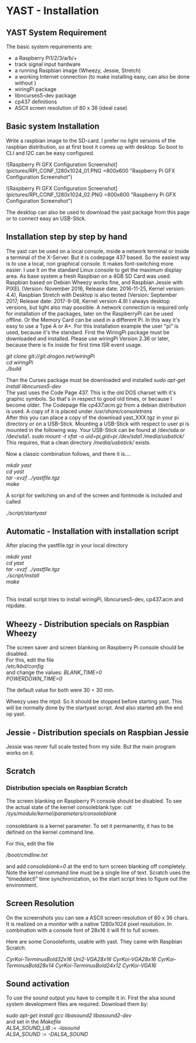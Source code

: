 # YAST - Installation

## YAST System Requirement
    
The basic system requirements are:
- a Raspberry Pi1/2/3/a/b/+ 
- track signal input hardware
- a running Raspbian image (Wheezy, Jessie, Stretch)
- a working Internet connection (to make installing easy, can also be done without )
- wiringPi package
- libncurses5-dev package
- cp437 definitions 
- ASCII screen resolution of 80 x 36 (ideal case)

## Basic system Installation

Write a raspbian image to the SD-card.
I prefer no light versions of the raspbian distribution, so at first boot it comes up with desktop.
So boot to CLI and I2C can be easy configured.

![Raspberry Pi GFX Configuration Screenshot](pictures/RPI_CONF_1280x1024_01.PNG =800x600 "Raspberry Pi GFX Configuration Screenshot")

![Raspberry Pi GFX Configuration Screenshot](pictures/RPI_CONF_1280x1024_02.PNG =800x600 "Raspberry Pi GFX Configuration Screenshot")
    
The desktop can also be used to download the yast package from this page or to connect
easy an USB-Stick.
    
        
## Installation step by step by hand

The yast can be used on a local console, inside a network terminal or inside a terminal
of the X-Server. But it is codepage 437 based. So the easiest way is to
use a local, non graphical console. It makes font-switching more easier.
I use it on the standard Linux console to get the maximum display area.
As base system a fresh Raspbian on a 4GB SD Card was used.
Raspbian based on Debian Wheezy works fine, and Raspbian Jessie with PIXEL (Version: November 2016,
Release date: 2016-11-25, Kernel version: 4.4), Raspbian Stretch with Desktop is also tested (Version: September 2017,
Release date: 2017-9-08, Kernel version 4.9)
I always desktop versions, but light also may possible.
A network connection is required only for installation of the packages, later on the RaspberryPi
can be used offline. Or the Memory Card can be used in a different Pi. In this way it's easy to
use a Type A or A+. For this installation example the user "pi" is used, because it's the standard.
First the WiringPi package must be downloaded and installed.
Please use wiringPi Version 2.36 or later, because there is fix inside for first time ISR event usage.

<cite>git clone git://git.drogon.net/wiringPi<br>
cd wiringPi<br>
./build<br></cite>

Than the Curses package must be downloaded and installed
<cite>sudo apt-get install libncurses5-dev</cite><br>
The yast uses the Code Page 437. This is the old DOS charset with it's graphic symbols.
So that's in respect to good old times, or because I become older.
The Codepage file
<cite>cp437.acm.gz</cite> from a debian distribution is used.
A copy of it is placed under
<cite>/usr/share/consoletrans</cite><br>
After this you can place a copy of the download yast_XXX.tgz in your pi directory or on a USB-Stick.
Mounting a USB-Stick with respect to user pi is mounted in the following way.
Your USB-Stick can be found at /dev/sda or /dev/sda1.
<cite>sudo mount -t vfat -o uid=pi,gid=pi /dev/sda1 /media/usbstick/</cite><br>
This requires, that a clean directory
<cite>/media/usbstick/</cite> exists.

Now a classic combination follows, and there it is....

<cite> mkdir yast
      <br> cd yast
      <br> tar -xvzf ../yastfile.tgz
      <br> make </cite><br>
	  
A script for switching on and of the screen and fontmode is included and called

<cite>./script/startyast</cite><br>

## Automatic - Installation with installation script

After placing the yastfile.tgz in your local directory 

<cite> mkdir yast
      <br> cd yast
      <br> tar -xvzf ../yastfile.tgz
      <br> ./script/install
      <br> make
      <br> </cite><br>
	  
This install script tries to install wiringPi, libncurses5-dev, cp437.acm and ntpdate.

## Wheezy - Distribution specials on Raspbian Wheezy

The screen saver and screen blanking on Raspberry Pi console should be disabled.  
For this, edit the file  
<cite> /etc/kbd/config</cite><br>
and change the values:
<cite>BLANK_TIME=0<br>
POWERDOWN_TIME=0</cite><br>

The default value for both were 30 = 30 min.

Wheezy uses the ntpd.
So it should be stopped before starting yast.
This will be normally done by the startyast script.
And also started ath the end op yast.


## Jessie - Distribution specials on Raspbian Jessie


Jessie was never full scale tested from my side.
But the main program works on it.

## Scratch

### Distribution specials on Raspbian Scratch
    
The screen blanking on Raspberry Pi console should be disabled.
To see the actual state of the kernel consoleblank type:
<cite>cat /sys/module/kernel/parameters/consoleblank</cite><br>  
consoleblank is a kernel parameter. To set it permanently, it has to be defined on the kernel command line.

For this, edit the file

<cite>/boot/cmdline.txt</cite><br>

and add <cite>consoleblank=0</cite> at the end to turn screen blanking off completely.
Note the kernel command line must be a single line of text.
Scratch uses the "timedatectl" time synchronization, so the start script tries to figure out the environment.

## Screen Resolution

On the screenshots you can see a ASCII screen resolution of 80 x 36 chars.
It is realized on a monitor with a native 1280x1024 pixel resolution. In combination with
a console font of 28x16 it will fit to full screen.

Here are some Consolefonts, usable with yast. They came with Raspbian Scratch.

<cite>
CyrKoi-TerminusBold32x16
Uni2-VGA28x16
CyrKoi-VGA28x16
CyrKoi-TerminusBold28x14
CyrKoi-TerminusBold24x12
CyrKoi-VGA16
</cite>

## Sound activation 

To use the sound output you have to compile it in.
First the alsa sound system development files are required. Download them by:

<cite> sudo apt-get install gcc libasound2 libasound2-dev</cite><br>
and set in the <cite>Makefile</cite> <br>
<cite> ALSA_SOUND_LIB := -lasound<br>ALSA_SOUND := -DALSA_SOUND</cite><br>
	
